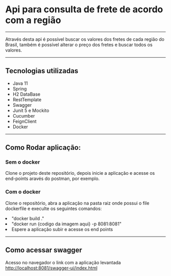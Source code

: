 <h1>Api para consulta de frete de acordo com a região</h1>
<hr>
<p>Através desta api é possível buscar os valores dos fretes de cada região do Brasil,
     também é possível alterar o preço dos fretes e buscar todos os valores.</p>
     
<hr>
<h2>Tecnologias utilizadas</h2>
<ul>
    <li>Java 11</li>
    <li>Spring</li>
    <li>H2 DataBase</li>
    <li>RestTemplate</li>
    <li>Swagger</li>
    <li>Junit 5 e Mockito</li>
    <li>Cucumber</li>
    <li>FeignClient</li>
    <li>Docker</li>
</ul>

<hr>
<h2>Como Rodar aplicação:</h2>
<h3>Sem o docker</h3>
<p>Clone o projeto deste repositório, depois inicie a aplicação e acesse os end-points aravés do postman, por exemplo.</p>

<h3>Com o docker</h3>
<p>Clone o repositório, abra a aplicação na pasta raiz onde possui o file dockerfile e execulte os seguintes comandos:</p>
<li>"docker build ."</li>
<li>"docker run {codigo da imagem aqui} -p 8081:8081"</li>
<li>Espere a aplicação subir e acesse os end points</li>


<hr>

<h2>Como acessar swagger</h2>
<p>Acesso no navegador o link com a aplicação levantada <a href="http://localhost:8081/swagger-ui/index.html">http://localhost:8081/swagger-ui/index.html</a></p>
